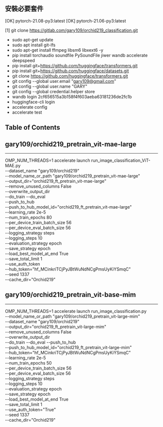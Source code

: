 ## 安裝必要套件
[OK] pytorch-21.08-py3:latest
[OK] pytorch-21.06-py3:latest

[1] git clone https://gitlab.com/gary109/orchid219_classification.git

- sudo apt-get update
- sudo apt install git-lfs
- sudo apt-get install ffmpeg libsm6 libxext6  -y
- pip install torchaudio soundfile PySoundFile jiwer wandb accelerate deepspeed
- pip install git+https://github.com/huggingface/transformers.git
- pip install git+https://github.com/huggingface/datasets.git
- git clone https://github.com/huggingface/transformers.git
- git config --global user.email "gary109@gmail.com"
- git config --global user.name "GARY"
- git config --global credential.helper store
- wandb login 2cf656515a3b158f4f603aeba63181236de2fc1b
- huggingface-cli login
- accelerate config
- accelerate test


## Table of Contents


## gary109/orchid219_pretrain_vit-mae-large
---
OMP_NUM_THREADS=1 accelerate launch run_image_classification_ViT-MAE.py \
    --dataset_name "gary109/orchid219" \
    --model_name_or_path "gary109/orchid219_pretrain_vit-mae-large" \
    --output_dir="orchid219_ft_pretrain_vit-mae-large" \
    --remove_unused_columns False \
    --overwrite_output_dir \
    --do_train --do_eval \
    --push_to_hub \
    --push_to_hub_model_id="orchid219_ft_pretrain_vit-mae-large" \
    --learning_rate 2e-5 \
    --num_train_epochs 80 \
    --per_device_train_batch_size 56 \
    --per_device_eval_batch_size 56 \
    --logging_strategy steps \
    --logging_steps 10 \
    --evaluation_strategy epoch \
    --save_strategy epoch \
    --load_best_model_at_end True \
    --save_total_limit 1 \
    --use_auth_token \
    --hub_token="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" \
    --seed 1337 \
    --cache_dir="Orchid219"

## gary109/orchid219_pretrain_vit-base-mim
---
OMP_NUM_THREADS=1 accelerate launch run_image_classification.py \
    --model_name_or_path "gary109/orchid219_pretrain_vit-large-mim" \
    --dataset_name "gary109/orchid219" \
    --output_dir="orchid219_ft_pretrain_vit-large-mim" \
    --remove_unused_columns False \
    --overwrite_output_dir \
    --do_train --do_eval --push_to_hub \
    --push_to_hub_model_id="orchid219_ft_pretrain_vit-large-mim" \
    --hub_token="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" \
    --learning_rate 2e-5 \
    --num_train_epochs 50 \
    --per_device_train_batch_size 56 \
    --per_device_eval_batch_size 56 \
    --logging_strategy steps \
    --logging_steps 10 \
    --evaluation_strategy epoch \
    --save_strategy epoch \
    --load_best_model_at_end True \
    --save_total_limit 1 \
    --use_auth_token="True" \
    --seed 1337 \
    --cache_dir="Orchid219"